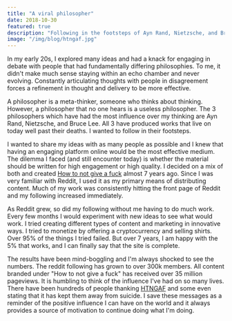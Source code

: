 ```yaml
---
title: "A viral philosopher"
date: 2018-10-30
featured: true
description: "Following in the footsteps of Ayn Rand, Nietzsche, and Bruce Lee"
image: "/img/blog/htngaf.jpg"
---
```


In my early 20s, I explored many ideas and had a knack for engaging in debate with people that had fundamentally differing philosophies. To me, it didn't make much sense staying within an echo chamber and never evolving. Constantly articulating thoughts with people in disagreement forces a refinement in thought and delivery to be more effective.

A philosopher is a meta-thinker, someone who thinks about thinking. However, a philosopher that no one hears is a useless philosopher. The 3 philosophers which have had the most influence over my thinking are Ayn Rand, Nietzsche, and Bruce Lee. All 3 have produced works that live on today well past their deaths. I wanted to follow in their footsteps.

I wanted to share my ideas with as many people as possible and I knew that having an engaging platform online would be the most effective medium. The dilemma I faced (and still encounter today) is whether the material should be written for high engagement or high quality. I decided on a mix of both and created <a href="https://howtonotgiveafuck.com/">How to not give a fuck</a> almost 7 years ago. Since I was very familiar with Reddit, I used it as my primary means of distributing content. Much of my work was consistently hitting the front page of Reddit and my following increased immediately.

As Reddit grew, so did my following without me having to do much work. Every few months I would experiment with new ideas to see what would work. I tried creating different types of content and marketing in innovative ways. I tried to monetize by offering a cryptocurrency and selling shirts. Over 95% of the things I tried failed. But over 7 years, I am happy with the 5% that works, and I can finally say that the site is complete.

The results have been mind-boggling and I'm always shocked to see the numbers. The reddit following has grown to over 300k members. All content branded under "How to not give a fuck" has received over 35 million pageviews. It is humbling to think of the influence I've had on so many lives. There have been hundreds of people thanking <a href="https://howtonotgiveafuck.com/">HTNGAF</a> and some even stating that it has kept them away from suicide. I save these messages as a reminder of the positive influence I can have on the world and it always provides a source of motivation to continue doing what I'm doing.
